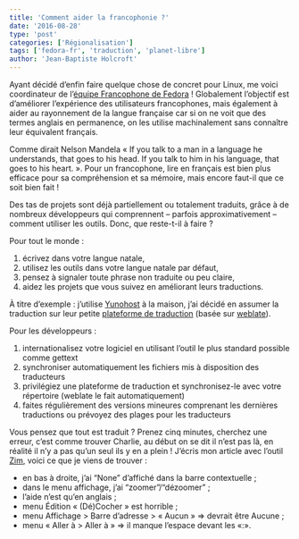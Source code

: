 ```yaml
---
title: 'Comment aider la francophonie ?'
date: '2016-08-28'
type: 'post'
categories: ['Régionalisation']
tags: ['fedora-fr', 'traduction', 'planet-libre']
author: 'Jean-Baptiste Holcroft'
---
```


Ayant décidé d’enfin faire quelque chose de concret pour Linux, me voici coordinateur de l’[équipe Francophone de Fedora](https://fedoraproject.org/wiki/L10N_French_Team) ! Globalement l’objectif est d’améliorer l’expérience des utilisateurs francophones, mais également à aider au rayonnement de la langue française car si on ne voit que des termes anglais en permanence, on les utilise machinalement sans connaître leur équivalent français.

Comme dirait Nelson Mandela « If you talk to a man in a language he understands, that goes to his head. If you talk to him in his language, that goes to his heart. ». Pour un francophone, lire en français est bien plus efficace pour sa compréhension et sa mémoire, mais encore faut-il que ce soit bien fait !

Des tas de projets sont déjà partiellement ou totalement traduits, grâce à de nombreux développeurs qui comprennent – parfois approximativement – comment utiliser les outils. Donc, que reste-t-il à faire ?

Pour tout le monde :

1. écrivez dans votre langue natale,
2. utilisez les outils dans votre langue natale par défaut,
3. pensez à signaler toute phrase non traduite ou peu claire,
4. aidez les projets que vous suivez en améliorant leurs traductions.

À titre d’exemple : j’utilise [Yunohost](http://yunohost.org) à la maison, j’ai décidé en assumer la traduction sur leur petite [plateforme de traduction](http://translate.yunohost.org) (basée sur [weblate](http://weblate.org)).

Pour les développeurs :

1. internationalisez votre logiciel en utilisant l’outil le plus standard possible comme gettext
2. synchroniser automatiquement les fichiers mis à disposition des traducteurs
3. privilégiez une plateforme de traduction et synchronisez-le avec votre répertoire (weblate le fait automatiquement)
4. faites régulièrement des versions mineures comprenant les dernières traductions ou prévoyez des plages pour les traducteurs


Vous pensez que tout est traduit ? Prenez cinq minutes, cherchez une erreur, c’est comme trouver Charlie, au début on se dit il n’est pas là, en réalité il n’y a pas qu’un seul ils y en a plein !
J’écris mon article avec l’outil [Zim](http://zim-wiki.org), voici ce que je viens de trouver :

* en bas à droite, j’ai “None” d’affiché dans la barre contextuelle ;
* dans le menu affichage, j’ai “zoomer”/“dézoomer” ;
* l’aide n’est qu’en anglais ;
* menu Édition « (Dé)Cocher » est horrible ;
* menu Affichage > Barre d’adresse > « Aucun » ⇒ devrait être Aucune ;
* menu « Aller à > Aller à » => il manque l’espace devant les «:».

